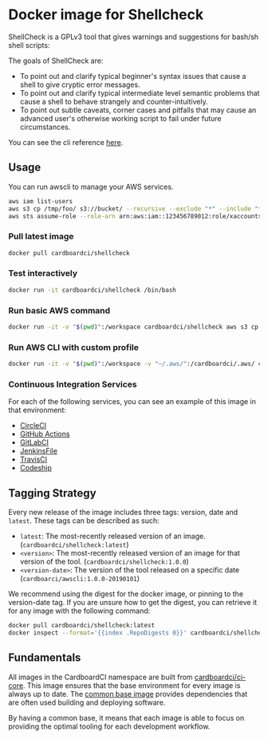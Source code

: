 # Docker image for Shellcheck

ShellCheck is a GPLv3 tool that gives warnings and suggestions for bash/sh shell scripts:

The goals of ShellCheck are:

* To point out and clarify typical beginner's syntax issues that cause a shell to give cryptic error messages.
* To point out and clarify typical intermediate level semantic problems that cause a shell to behave strangely and counter-intuitively.
* To point out subtle caveats, corner cases and pitfalls that may cause an advanced user's otherwise working script to fail under future circumstances.

You can see the cli reference [here](https://github.com/koalaman/shellcheck).

## Usage

You can run awscli to manage your AWS services.

```bash
aws iam list-users
aws s3 cp /tmp/foo/ s3://bucket/ --recursive --exclude "*" --include "*.jpg"
aws sts assume-role --role-arn arn:aws:iam::123456789012:role/xaccounts3access --role-session-name s3-access-example
```

### Pull latest image

```bash
docker pull cardboardci/shellcheck
```

### Test interactively

```bash
docker run -it cardboardci/shellcheck /bin/bash
```

### Run basic AWS command

```bash
docker run -it -v "$(pwd)":/workspace cardboardci/shellcheck aws s3 cp file.txt s3://bucket/file.txt
```

### Run AWS CLI with custom profile

```bash
docker run -it -v "$(pwd)":/workspace -v "~/.aws/":/cardboardci/.aws/ cardboardci/shellcheck aws s3 cp file.txt s3://bucket/file.txt
```

### Continuous Integration Services

For each of the following services, you can see an example of this image in that environment:

* [CircleCI](usages/circleci)
* [GitHub Actions](usages/github)
* [GitLabCI](usages/gitlabci)
* [JenkinsFile](usages/jenkins)
* [TravisCI](usages/travisci)
* [Codeship](usages/codeship)

## Tagging Strategy

Every new release of the image includes three tags: version, date and `latest`. These tags can be described as such:

* `latest`: The most-recently released version of an image. (`cardboardci/shellcheck:latest`)
* `<version>`: The most-recently released version of an image for that version of the tool. (`cardboardci/shellcheck:1.0.0`)
* `<version-date>`: The version of the tool released on a specific date (`cardboarci/awscli:1.0.0-20190101`)

We recommend using the digest for the docker image, or pinning to the version-date tag. If you are unsure how to get the digest, you can retrieve it for any image with the following command:

```bash
docker pull cardboardci/shellcheck:latest
docker inspect --format='{{index .RepoDigests 0}}' cardboardci/shellcheck:latest
```

## Fundamentals

All images in the CardboardCI namespace are built from [cardboardci/ci-core](https://hub.docker.com/r/cardboardci/ci-core). This image ensures that the base environment for every image is always up to date. The [common base image](https://cardboardci.jrbeverly.dev/core/) provides dependencies that are often used building and deploying software.

By having a common base, it means that each image is able to focus on providing the optimal tooling for each development workflow.

